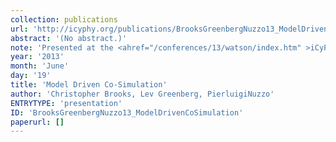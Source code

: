 ```yaml
---
collection: publications
url: 'http://icyphy.org/publications/BrooksGreenbergNuzzo13_ModelDrivenCoSimulation'
abstract: '(No abstract.)'
note: 'Presented at the <ahref="/conferences/13/watson/index.htm" >iCyPhyJune 2013 F2F Mid Year Review, IBM YorktownHeights: June 18 &amp; 19, 2013</a>.'
year: '2013'
month: 'June'
day: '19'
title: 'Model Driven Co-Simulation'
author: 'Christopher Brooks, Lev Greenberg, PierluigiNuzzo'
ENTRYTYPE: 'presentation'
ID: 'BrooksGreenbergNuzzo13_ModelDrivenCoSimulation'
paperurl: []
---
```

